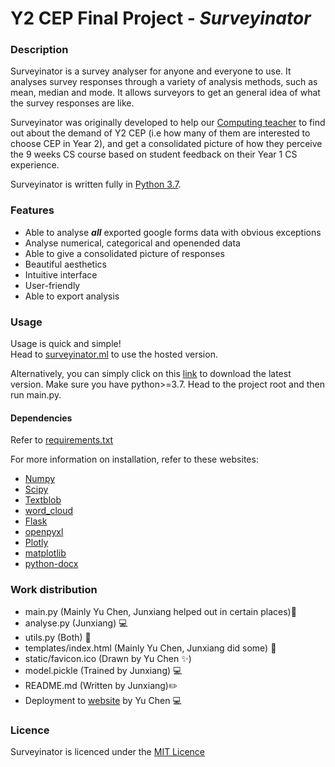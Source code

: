 # Y2 CEP Final Project - _Surveyinator_
### Description
Surveyinator is a survey analyser for anyone and everyone to use. 
It analyses survey responses through a variety of analysis methods,
such as mean, median and mode. It allows surveyors to get an general idea of what
the survey responses are like.

Surveyinator was originally developed to help our [Computing teacher](https://github.com/lorrainewang)
to find out about the demand of Y2 CEP (i.e how many of them are 
interested to choose CEP in Year 2), and get a consolidated 
picture of how they perceive the 9 weeks CS course based on student 
feedback on their Year 1 CS experience.

Surveyinator is written fully in [Python 3.7](https://python.org).

### Features
+ Able to analyse **_all_** exported google forms data with obvious exceptions
+ Analyse numerical, categorical and openended data
+ Able to give a consolidated picture of responses
+ Beautiful aesthetics
+ Intuitive interface
+ User-friendly
+ Able to export analysis

### Usage
Usage is quick and simple!  
Head to [surveyinator.ml](surveyinator.ml) to use the hosted version.

Alternatively, you can simply click on this [link](https://google.com) to download the latest version. 
Make sure you have python>=3.7. Head to the project root and then run main.py.
 
#### Dependencies
Refer to [requirements.txt](requirements.txt)

For more information on installation, refer to these websites:
+ [Numpy](https://www.numpy.org/#getting-started)
+ [Scipy](https://scipy.org/install.html)
+ [Textblob](https://textblob.readthedocs.io/en/dev/#get-it-now)
+ [word_cloud](https://github.com/amueller/word_cloud#installation)
+ [Flask](https://flask.palletsprojects.com/en/1.1.x/installation/)
+ [openpyxl](https://openpyxl.readthedocs.io/en/stable/#installation)
+ [Plotly](https://plot.ly/python/getting-started/#installation)
+ [matplotlib](https://matplotlib.org/users/installing.html)
+ [python-docx](https://python-docx.readthedocs.io/en/latest/user/install.html)

### Work distribution
- main.py (Mainly Yu Chen, Junxiang helped out in certain places):page_with_curl:
- analyse.py (Junxiang) :computer:
- utils.py (Both) :wrench:
- templates/index.html (Mainly Yu Chen, Junxiang did some) :page_with_curl:
- static/favicon.ico (Drawn by Yu Chen :sparkles:)
- model.pickle (Trained by Junxiang) :computer:
- README.md (Written by Junxiang):pencil2:
- Deployment to [website](https://surveyinator.ml) by Yu Chen :computer:
### Licence
Surveyinator is licenced under the [MIT Licence](LICENCE.txt)
